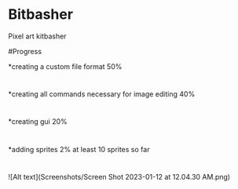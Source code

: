 # Bitbasher
Pixel art kitbasher

#Progress

*creating a custom file format 50%
#
*creating all commands necessary for image editing 40%
#
*creating gui 20%
#
*adding sprites 2% at least 10 sprites so far
#
![Alt text](Screenshots/Screen Shot 2023-01-12 at 12.04.30 AM.png)
